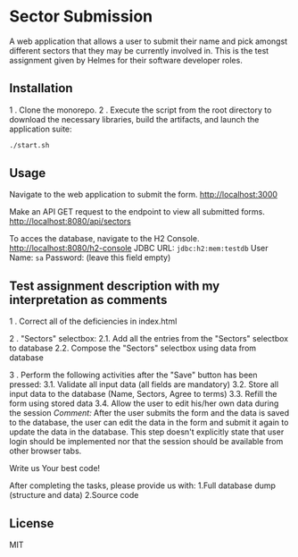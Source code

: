 # Sector Submission

A web application that allows a user to submit their name and pick amongst different sectors that they may be currently involved in.
This is the test assignment given by Helmes for their software developer roles.

## Installation

1 . Clone the monorepo.
2 . Execute the script from the root directory to download the necessary libraries, build the artifacts, and launch the application suite:
```sh
./start.sh
```
## Usage

Navigate to the web application to submit the form.
[http://localhost:3000](http://localhost:3000)


Make an API GET request to the endpoint to view all submitted forms.
[http://localhost:8080/api/sectors](http://localhost:8080/api/sectors)

To acces the database, navigate to the H2 Console.
  [http://localhost:8080/h2-console](http://localhost:8080/h2-console)
JDBC URL: `jdbc:h2:mem:testdb`
User Name: `sa`
Password: (leave this field empty)

## Test assignment description with my interpretation as comments

1 . Correct all of the deficiencies in index.html

2 . "Sectors" selectbox:
2.1. Add all the entries from the "Sectors" selectbox to database
2.2. Compose the "Sectors" selectbox using data from database

3 . Perform the following activities after the "Save" button has been pressed: 
3.1. Validate all input data (all fields are mandatory)
3.2. Store all input data to the database (Name, Sectors, Agree to terms)
3.3. Refill the form using stored data
3.4. Allow the user to edit his/her own data during the session 
*Comment:* After the user submits the form and the data is saved to the database, the user can edit the data in the form and submit it again to update the data in the database. This step doesn't explicitly state that user login should be implemented nor that the session should be available from other browser tabs.

Write us Your best code! 

After completing the tasks, please provide us with:
1.Full database dump (structure and data)
2.Source code

## License

MIT